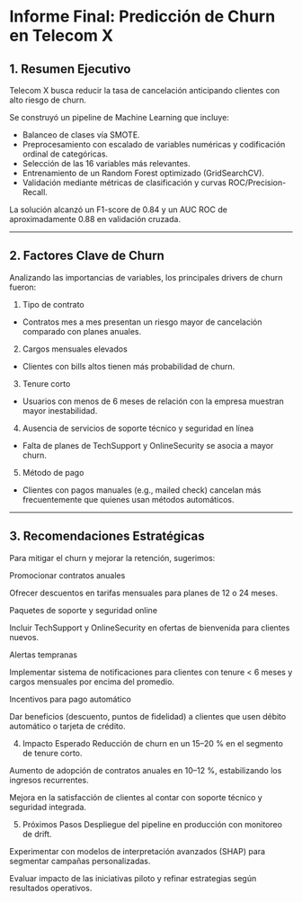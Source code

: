 # Informe Final: Predicción de Churn en Telecom X
## 1. Resumen Ejecutivo
Telecom X busca reducir la tasa de cancelación anticipando clientes con alto riesgo de churn. 

Se construyó un pipeline de Machine Learning que incluye:
* Balanceo de clases vía SMOTE.
* Preprocesamiento con escalado de variables numéricas y codificación ordinal de categóricas.
* Selección de las 16 variables más relevantes.
* Entrenamiento de un Random Forest optimizado (GridSearchCV).
* Validación mediante métricas de clasificación y curvas ROC/Precision-Recall.

La solución alcanzó un F1-score de 0.84 y un AUC ROC de aproximadamente 0.88 en validación cruzada.

---
## 2. Factores Clave de Churn
Analizando las importancias de variables, los principales drivers de churn fueron:

1. Tipo de contrato
* Contratos mes a mes presentan un riesgo mayor de cancelación comparado con planes anuales.

2. Cargos mensuales elevados
* Clientes con bills altos tienen más probabilidad de churn.

3. Tenure corto
* Usuarios con menos de 6 meses de relación con la empresa muestran mayor inestabilidad.

4. Ausencia de servicios de soporte técnico y seguridad en línea
* Falta de planes de TechSupport y OnlineSecurity se asocia a mayor churn.

5. Método de pago
* Clientes con pagos manuales (e.g., mailed check) cancelan más frecuentemente que quienes usan métodos automáticos.

---
## 3. Recomendaciones Estratégicas
Para mitigar el churn y mejorar la retención, sugerimos:

Promocionar contratos anuales

Ofrecer descuentos en tarifas mensuales para planes de 12 o 24 meses.

Paquetes de soporte y seguridad online

Incluir TechSupport y OnlineSecurity en ofertas de bienvenida para clientes nuevos.

Alertas tempranas

Implementar sistema de notificaciones para clientes con tenure < 6 meses y cargos mensuales por encima del promedio.

Incentivos para pago automático

Dar beneficios (descuento, puntos de fidelidad) a clientes que usen débito automático o tarjeta de crédito.

4. Impacto Esperado
Reducción de churn en un 15–20 % en el segmento de tenure corto.

Aumento de adopción de contratos anuales en 10–12 %, estabilizando los ingresos recurrentes.

Mejora en la satisfacción de clientes al contar con soporte técnico y seguridad integrada.

5. Próximos Pasos
Despliegue del pipeline en producción con monitoreo de drift.

Experimentar con modelos de interpretación avanzados (SHAP) para segmentar campañas personalizadas.

Evaluar impacto de las iniciativas piloto y refinar estrategias según resultados operativos.
